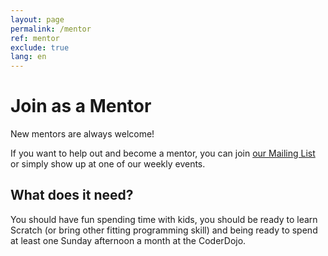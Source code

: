 ```yaml
---
layout: page
permalink: /mentor
ref: mentor
exclude: true
lang: en
---
```


# Join as a Mentor

New mentors are always welcome!

If you want to help out and become a mentor, you can join [our Mailing List](https://framalistes.org/sympa/info/coderdojo-zh) or simply show up at one of our weekly events.

## What does it need?

You should have fun spending time with kids, you should be ready to learn Scratch (or bring other fitting programming skill) and being ready to spend at least one Sunday afternoon a month at the CoderDojo.
